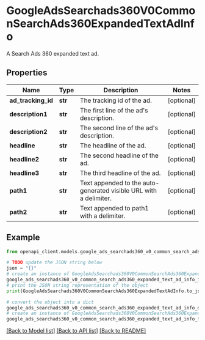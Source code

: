 # GoogleAdsSearchads360V0CommonSearchAds360ExpandedTextAdInfo

A Search Ads 360 expanded text ad.

## Properties

Name | Type | Description | Notes
------------ | ------------- | ------------- | -------------
**ad_tracking_id** | **str** | The tracking id of the ad. | [optional] 
**description1** | **str** | The first line of the ad&#39;s description. | [optional] 
**description2** | **str** | The second line of the ad&#39;s description. | [optional] 
**headline** | **str** | The headline of the ad. | [optional] 
**headline2** | **str** | The second headline of the ad. | [optional] 
**headline3** | **str** | The third headline of the ad. | [optional] 
**path1** | **str** | Text appended to the auto-generated visible URL with a delimiter. | [optional] 
**path2** | **str** | Text appended to path1 with a delimiter. | [optional] 

## Example

```python
from openapi_client.models.google_ads_searchads360_v0_common_search_ads360_expanded_text_ad_info import GoogleAdsSearchads360V0CommonSearchAds360ExpandedTextAdInfo

# TODO update the JSON string below
json = "{}"
# create an instance of GoogleAdsSearchads360V0CommonSearchAds360ExpandedTextAdInfo from a JSON string
google_ads_searchads360_v0_common_search_ads360_expanded_text_ad_info_instance = GoogleAdsSearchads360V0CommonSearchAds360ExpandedTextAdInfo.from_json(json)
# print the JSON string representation of the object
print(GoogleAdsSearchads360V0CommonSearchAds360ExpandedTextAdInfo.to_json())

# convert the object into a dict
google_ads_searchads360_v0_common_search_ads360_expanded_text_ad_info_dict = google_ads_searchads360_v0_common_search_ads360_expanded_text_ad_info_instance.to_dict()
# create an instance of GoogleAdsSearchads360V0CommonSearchAds360ExpandedTextAdInfo from a dict
google_ads_searchads360_v0_common_search_ads360_expanded_text_ad_info_from_dict = GoogleAdsSearchads360V0CommonSearchAds360ExpandedTextAdInfo.from_dict(google_ads_searchads360_v0_common_search_ads360_expanded_text_ad_info_dict)
```
[[Back to Model list]](../README.md#documentation-for-models) [[Back to API list]](../README.md#documentation-for-api-endpoints) [[Back to README]](../README.md)


